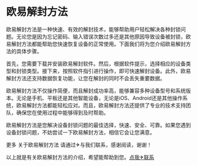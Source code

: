 # 欧易解封方法

欧易解封方法是一种快速、有效的解封技术，能够帮助用户轻松解决各种封锁问题。无论您是因为忘记密码、输入错误次数过多还是其他原因导致设备被封锁，欧易解封方法都能帮助您快速恢复设备的正常使用。下面我们将为您介绍欧易解封方法的具体步骤。

首先，您需要下载并安装欧易解封软件。然后，根据软件提示，选择相应的设备类型和封锁类型。接下来，按照软件指引进行操作，即可快速解封设备。此外，欧易解封方法还支持数据恢复功能，让您在解封的同时不会丢失重要数据。

欧易解封方法不仅操作简便，而且解封成功率高，能够兼容多种设备型号和系统版本。无论是手机、平板还是其他智能设备，无论是iOS、Android还是其他操作系统，欧易解封方法都能轻松应对。而且，欧易解封方法还提供了专业的技术支持团队，确保您在使用过程中能够得到及时帮助。

欧易解封方法是您解决设备封锁问题的最佳选择，快速、安全、可靠。如果您遇到设备封锁问题，不妨尝试一下欧易解封方法，相信它会让您满意。

更多 关于欧易解封方法 请通过✈与我们联系，感谢阅读，谢谢！

以上就是有关欧易解封方法的介绍，希望能帮助到您。[点我✈联系](https://ww.k02.cc)